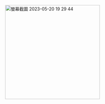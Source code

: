 <img width="307" alt="螢幕截圖 2023-05-20 19 29 44" src="https://github.com/RaymondRaman/HTML-CSS/assets/107023977/222ded03-5adc-42c3-bcd1-c2e6604eb80c">
